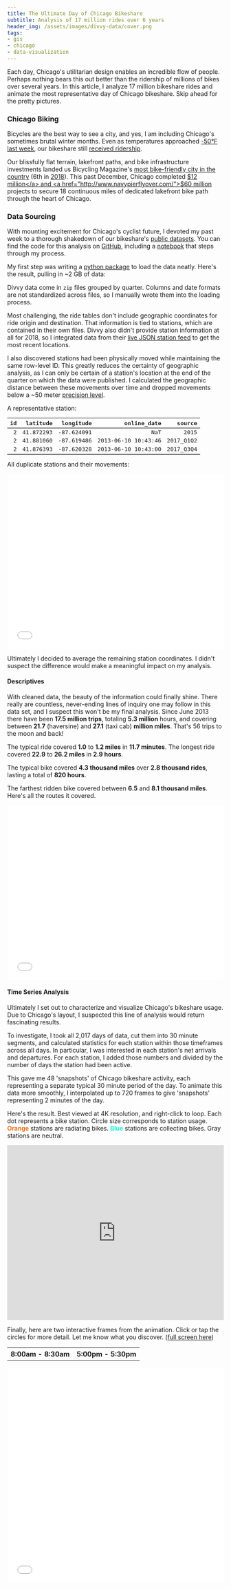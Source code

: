 ```yaml
---
title: The Ultimate Day of Chicago Bikeshare
subtitle: Analysis of 17 million rides over 6 years
header_img: /assets/images/divvy-data/cover.png
tags:
- gis
- chicago
- data-visualization
---
```


Each day, Chicago's utilitarian design enables an incredible flow of people. Perhaps nothing bears this out better than the ridership of millions of bikes over several years. In this article, I analyze 17 million bikeshare rides and animate the most representative day of Chicago bikeshare. Skip ahead for the pretty pictures.

<h3 id="chicago-biking">Chicago Biking</h3>
Bicycles are the best way to see a city, and yes, I am including Chicago's sometimes brutal winter months. Even as temperatures approached <a href="https://darksky.net/details/41.8756,-87.6244/2019-1-30/us12/en">-50&#xB0;F last week</a>, our bikeshare still <a href="https://twitter.com/DivvyBikes/status/1091398529975836673">received ridership</a>.

Our blissfully flat terrain, lakefront paths, and bike infrastructure investments landed us Bicycling Magazine's <a href="https://www.bicycling.com/news/a20048181/the-50-best-bike-cities-of-2016/">most bike-friendly city in the country</a> (6th in <a href="https://www.bicycling.com/culture/a23676188/best-bike-cities-2018/">2018</a>). This past December, Chicago completed <a href="https://www.chicagoparkdistrict.com/parks-facilities/lakefront-trail">$12 million</a> and <a href="http://www.navypierflyover.com/">$60 million</a> projects to secure 18 continuous miles of dedicated lakefront bike path through the heart of Chicago.

<h3 id="data-sourcing">Data Sourcing</h3>
With mounting excitement for Chicago's cyclist future, I devoted my past week to a thorough shakedown of our bikeshare's <a href="https://www.divvybikes.com/system-data">public datasets</a>. You can find the code for this analysis on  <a href="https://github.com/chrisluedtke/divvy-data-analysis">GitHub</a>, including a <a href="https://nbviewer.jupyter.org/github/chrisluedtke/divvy-data-analysis/blob/master/notebook.ipynb">notebook</a> that steps through my process.

My first step was writing a <a href="https://github.com/chrisluedtke/divvy-data-analysis/tree/master/divvy">python package</a> to load the data neatly. Here's the result, pulling in ~2 GB of data:
<script src="https://gist.github.com/chrisluedtke/588da34440196b146c364f47fc9bda7e.js"></script>

Divvy data come in <code>zip</code> files grouped by quarter. Columns and date formats are not standardized across files, so I manually wrote them into the loading process.

Most challenging, the ride tables don't include geographic coordinates for ride origin and destination. That information is tied to stations, which are contained in their own files. Divvy also didn't provide station information at all for 2018, so I integrated data from their <a href="https://feeds.divvybikes.com/stations/stations.json">live JSON station feed</a> to get the most recent locations.

I also discovered stations had been physically moved while maintaining the same row-level ID. This greatly reduces the certainty of geographic analysis, as I can only be certain of a station's location at the end of the quarter on which the data were published. I calculated the geographic distance between these movements over time and dropped movements below a ~50 meter <a href="https://en.wikipedia.org/wiki/Decimal_degrees#Precision">precision level</a>.

A representative station:

<table border="0", style="font-family: monospace;width: 100%;text-align: right;border-collapse: collapse">
<thead style="border-bottom: 1px solid black">
    <tr>
    <th>id</th>
    <th>latitude</th>
    <th>longitude</th>
    <th>online_date</th>
    <th>source</th>
    </tr>
</thead>
<tbody style="border-bottom: 1px solid black">
    <tr>
    <td>2</td>
    <td>41.872293</td>
    <td>-87.624091</td>
    <td>NaT</td>
    <td>2015</td>
    </tr>
    <tr>
    <td>2</td>
    <td>41.881060</td>
    <td>-87.619486</td>
    <td>2013-06-10 10:43:46</td>
    <td>2017_Q1Q2</td>
    </tr>
    <tr>
    <td>2</td>
    <td>41.876393</td>
    <td>-87.620328</td>
    <td>2013-06-10 10:43:00</td>
    <td>2017_Q3Q4</td>
    </tr>
</tbody>
</table>

All duplicate stations and their movements:

<iframe src="/assets/images/divvy-data/moved_stations.html" width="100%" height="405" scrolling="no" frameborder="0"></iframe>

Ultimately I decided to average the remaining station coordinates. I didn't suspect the difference would make a meaningful impact on my analysis.

<h4 id="descriptives">Descriptives</h4>
With cleaned data, the beauty of the information could finally shine. There really are countless, never-ending lines of inquiry one may follow in this data set, and I suspect this won't be my final analysis.
Since June 2013 there have been <strong>17.5 million trips</strong>, totaling <strong>5.3 million</strong> hours, and covering between <strong>21.7</strong> (haversine) and <strong>27.1</strong> (taxi cab) <strong>million miles</strong>. That's 56 trips to the moon and back!

The typical ride covered <strong>1.0</strong> to <strong>1.2 miles</strong> in <strong>11.7 minutes</strong>. The longest ride covered <strong>22.9</strong> to <strong>26.2 miles</strong> in <strong>2.9 hours</strong>.

The typical bike covered <strong>4.3 thousand miles</strong> over <strong>2.8 thousand rides</strong>, lasting a total of <strong>820 hours</strong>.

The farthest ridden bike covered between <strong>6.5</strong> and <strong>8.1 thousand miles</strong>. Here's all the routes it covered.

<iframe src="/assets/images/divvy-data/longest_ridden.html" width="100%" height="405" scrolling="no" frameborder="0"></iframe>

<h4 id="time-series-analysis">Time Series Analysis</h4>

Ultimately I set out to characterize and visualize Chicago's bikeshare usage. Due to Chicago's layout, I suspected this line of analysis would return fascinating results.

To investigate, I took all 2,017 days of data, cut them into 30 minute segments, and calculated statistics for each station within those timeframes across all days. In particular, I was interested in each station's net arrivals and departures. For each station, I added those numbers and divided by the number of days the station had been active.

This gave me 48 'snapshots' of Chicago bikeshare activity, each representing a separate typical 30 minute period of the day. To animate this data more smoothly, I interpolated up to 720 frames to give 'snapshots' representing 2 minutes of the day.

Here's the result. Best viewed at 4K resolution, and right-click to loop. Each dot represents a bike station. Circle size corresponds to station usage. <strong><font color="#f06e18">Orange</font></strong> stations are radiating bikes. <strong><font color="#18f0da">Blue</font></strong> stations are collecting bikes. Gray stations are neutral.

<iframe width="100%" height="405" src="https://www.youtube.com/embed/SVueGQPpz14?modestbranding=1&loop=1&rel=0" frameborder="0" allow="accelerometer; autoplay; encrypted-media; gyroscope; picture-in-picture" allowfullscreen></iframe>

Finally, here are two interactive frames from the animation. Click or tap the circles for more detail. Let me know what you discover. (<a href="https://chrisluedtke.github.io/img/divvy-data/am_v_pm.html">full screen here</a>)

<table style="width:100%; text-align:center">
<tr>
    <th>8:00am - 8:30am</th>
    <th>5:00pm - 5:30pm</th>
</tr>
</table>

<iframe src="/assets/images/divvy-data/am_v_pm.html" width="100%" height="500" scrolling="no" frameborder="0"></iframe>
